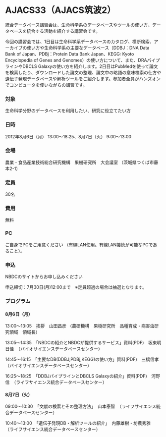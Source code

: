# AJACS33（AJACS筑波2）
統合データベース講習会は、生命科学系のデータベースやツールの使い方、データベースを統合する活動を紹介する講習会です。

今回の講習会では、1日目は生命科学系データベースのカタログ、横断検索、アーカイブの使い方や生命科学系の主要なデータベース（DDBJ：DNA Data　Bank of Japan、PDBj：Protein Data Bank Japan、KEGG: Kyoto Encyclopedia of Genes and Genomes）の使い方について、また、DRAパイプラインやDBCLS Galaxyの使い方を紹介します。2日目はPubMedを使って論文を検索したり、ダウンロードした論文の整理、論文中の略語の意味検索の仕方や遺伝子発現データベースや解析ツールをご紹介します。参加者全員がハンズオンでコンピュータを使いながらの講習です。

### 対象
生命科学分野のデータベースを利用したい、研究に役立てたい方
### 日時
2012年8月6日（月） 13:00～18:25、8月7日（火） 9:00～13:00
### 会場
農業・食品産業技術総合研究機構　果樹研究所　大会議室 （茨城県つくば市藤本2-1）
### 定員
30名
### 費用
無料
### PC
ご自身でPCをご用意ください （有線LAN使用。有線LAN接続が可能なPCであること）。
### 申込
NBDCのサイトからお申し込みください

申込締切：7月30日(月)12:00まで　※定員超過の場合は抽選となります。
### プログラム
#### 8月6日（月）
13:00～13:05　挨拶　山田昌彦 （農研機構　果樹研究所　品種育成・病害虫研究領域　領域長）

13:05～14:35　「NBDCの紹介とNBDCが提供するサービス」資料(PDF)　坂東明日佳　（バイオサイエンスデータベースセンター）

14:45～16:15　「主要なDB(DDBJ,PDBj,KEGG)の使い方」資料(PDF)　三橋信孝　（バイオサイエンスデータベースセンター）

16:25～18:25　「DDBJパイプラインとDBCLS Galaxyの紹介」資料(PDF)　河野信　（ライフサイエンス統合データベースセンター）
#### 8月7日（火）
09:00～10:30　「文献の検索とその整理方法」　山本泰智　（ライフサイエンス統合データベースセンター）

10:40～13:00　「遺伝子発現DB・解析ツールの紹介」　内藤雄樹・坊農秀雅　（ライフサイエンス統合データベースセンター）

